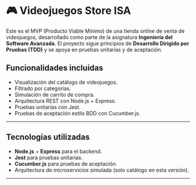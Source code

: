 # 🎮 Videojuegos Store ISA

Este es el MVP (Producto Viable Mínimo) de una tienda online de venta de videojuegos, desarrollado como parte de la asignatura **Ingeniería del Software Avanzada**. El proyecto sigue principios de **Desarrollo Dirigido por Pruebas (TDD)** y se apoya en pruebas unitarias y de aceptación.

## Funcionalidades incluidas

- Visualización del catálogo de videojuegos.
- Filtrado por categorías.
- Simulación de carrito de compra.
- Arquitectura REST con Node.js + Express.
- Pruebas unitarias con Jest.
- Pruebas de aceptación estilo BDD con Cucumber.js.

---------------------------------------------------------------------------------------

## Tecnologías utilizadas

- **Node.js** + **Express** para el backend.
- **Jest** para pruebas unitarias.
- **Cucumber.js** para pruebas de aceptación.
- Arquitectura de microservicios simulada (solo catálogo en esta versión).

---------------------------------------------------------------------------------------
